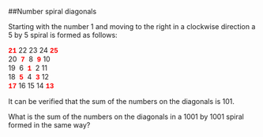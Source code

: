 ##Number spiral diagonals

Starting with the number 1 and moving to the right in a clockwise direction a 5 by 5 spiral is formed as follows:

<span style="color:#ff0000;font-family:&apos;courier new&apos;;"><b>21</b></span> 22 23 24 <span style="color:#ff0000;font-family:&apos;courier new&apos;;"><b>25</b></span><br>
20 &#xA0;<span style="color:#ff0000;font-family:&apos;courier new&apos;;"><b>7</b></span> &#xA0;8 &#xA0;<span style="color:#ff0000;font-family:&apos;courier new&apos;;"><b>9</b></span> 10<br>
19 &#xA0;6 &#xA0;<span style="color:#ff0000;font-family:&apos;courier new&apos;;"><b>1</b></span> &#xA0;2 11<br>
18 &#xA0;<span style="color:#ff0000;font-family:&apos;courier new&apos;;"><b>5</b></span> &#xA0;4 &#xA0;<span style="color:#ff0000;font-family:&apos;courier new&apos;;"><b>3</b></span> 12<br><span style="color:#ff0000;font-family:&apos;courier new&apos;;"><b>17</b></span> 16 15 14 <span style="color:#ff0000;font-family:&apos;courier new&apos;;"><b>13</b></span>

It can be verified that the sum of the numbers on the diagonals is 101.

What is the sum of the numbers on the diagonals in a 1001 by 1001 spiral formed in the same way?
